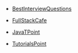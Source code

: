 * [BestInterviewQuestions](https://www.bestinterviewquestion.com/go-interview-questions)

* [FullStackCafe](https://www.fullstack.cafe/blog/go-interview-questions)

* [JavaTPoint](https://www.javatpoint.com/go-programming-interview-questions)

* [TutorialsPoint](https://www.tutorialspoint.com/go/go_interview_questions.htm)